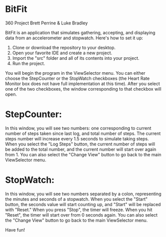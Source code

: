 # BitFit
360 Project
Brett Perrine & Luke Bradley

BitFit is an application that simulates gathering, accepting, and displaying data from an accelerometer and stopwatch.
Here's how to set it up:

1. Clone or download the repository to your desktop. 
2. Open your favorite IDE and create a new project.
3. Import the "src" folder and all of its contents into your project.
4. Run the project.

You will begin the program in the ViewSelector menu. You can either choose the StepCounter or the StopWatch checkboxes
(the Heart Rate Monitor box does not have full implementation at this time). After you select one of the two checkboxes,
the window corresponding to that checkbox will open.

# StepCounter:
In this window, you will see two numbers: one corresponding to current number of steps taken since last log, and total
number of steps. The current steps number will increase every 1.5 seconds to simulate taking steps. When you select the
"Log Steps" button, the current number of steps will be added to the total number, and the current number will start over
again from 1. You can also select the "Change View" button to go back to the main ViewSelector menu.

# StopWatch:
In this window, you will see two numbers separated by a colon, representing the minutes and seconds of a stopwatch. When
you select the "Start" button, the seconds value will start counting up, and "Start" will be replaced with "Reset." When
you press "Stop", the timer will freeze. When you hit "Reset", the timer will start over from 0 seconds again. You can also
select the "Change View" button to go back to the main ViewSelector menu.

Have fun!
